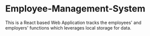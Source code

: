 # Employee-Management-System
This is a React based Web Application tracks the employees' and employers' functions which leverages local storage for data.
